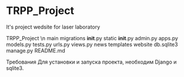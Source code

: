 # TRPP_Project

It's project wedsite for laser laboratory 

TRPP_Project \n
  main
    migrations
      __init__.py
    static
    __init__.py
    admin.py
    apps.py
    models.py
    tests.py
    urls.py
    views.py
  news
  templates
  website
  db.sqlite3
  manage.py
  README.md
  
Требования
Для установки и запуска проекта, необходим Django и sqlite3.



